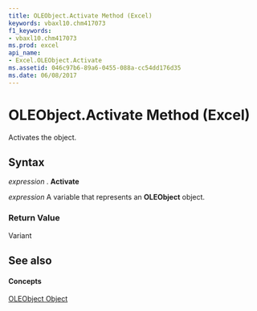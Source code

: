 ```yaml
---
title: OLEObject.Activate Method (Excel)
keywords: vbaxl10.chm417073
f1_keywords:
- vbaxl10.chm417073
ms.prod: excel
api_name:
- Excel.OLEObject.Activate
ms.assetid: 046c97b6-89a6-0455-088a-cc54dd176d35
ms.date: 06/08/2017
---
```



# OLEObject.Activate Method (Excel)

Activates the object.


## Syntax

 _expression_ . **Activate**

 _expression_ A variable that represents an **OLEObject** object.


### Return Value

Variant


## See also


#### Concepts


[OLEObject Object](Excel.OLEObject.md)

